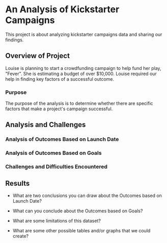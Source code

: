 # An Analysis of Kickstarter Campaigns
This project is about analyzing kickstarter campaigns data and sharing our findings.

## Overview of Project
Louise is planning to start a crowdfunding campaign to help fund her play, "Fever". She is estimating a budget of over $10,000. Louise required our help in finding key factors of a successful outcome.

### Purpose
The purpose of the analysis is to determine whether there are specific factors that make a project's campaign successful.
  
## Analysis and Challenges

### Analysis of Outcomes Based on Launch Date

### Analysis of Outcomes Based on Goals

### Challenges and Difficulties Encountered

## Results

- What are two conclusions you can draw about the Outcomes based on Launch Date?

- What can you conclude about the Outcomes based on Goals?

- What are some limitations of this dataset?

- What are some other possible tables and/or graphs that we could create?
 
